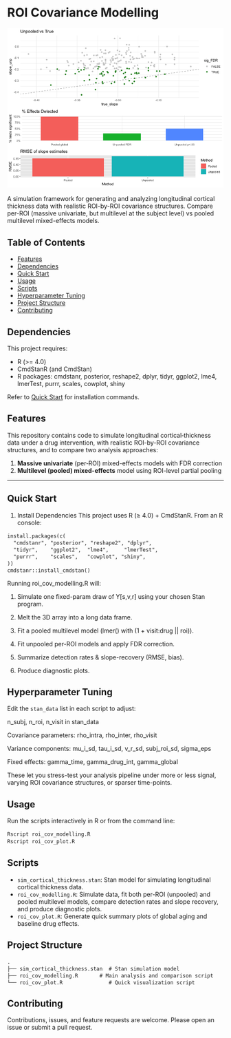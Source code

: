 # ROI Covariance Modelling

![Alt text](output-example.png)

A simulation framework for generating and analyzing longitudinal cortical thickness data with realistic ROI-by-ROI covariance structures. Compare per-ROI (massive univariate, but multilevel at the subject level) vs pooled multilevel mixed-effects models.

## Table of Contents
- [Features](#features)
- [Dependencies](#dependencies)
- [Quick Start](#quick-start)
- [Usage](#usage)
- [Scripts](#scripts)
- [Hyperparameter Tuning](#hyperparameter-tuning)
- [Project Structure](#project-structure)
- [Contributing](#contributing)

## Dependencies

This project requires:

- R (>= 4.0)
- CmdStanR (and CmdStan)
- R packages: cmdstanr, posterior, reshape2, dplyr, tidyr, ggplot2, lme4, lmerTest, purrr, scales, cowplot, shiny

Refer to [Quick Start](#quick-start) for installation commands.

## Features
This repository contains code to simulate longitudinal cortical‐thickness data under a drug intervention, with realistic ROI-by-ROI covariance structures, and to compare two analysis approaches:

1. **Massive univariate** (per‐ROI) mixed-effects models with FDR correction  
2. **Multilevel (pooled) mixed-effects** model using ROI-level partial pooling  

---

##  Quick Start
1. Install Dependencies
This project uses R (≥ 4.0) + CmdStanR. From an R console:
```
install.packages(c(
  "cmdstanr", "posterior", "reshape2", "dplyr",
  "tidyr",    "ggplot2",  "lme4",     "lmerTest",
  "purrr",    "scales",   "cowplot", "shiny",
))
cmdstanr::install_cmdstan()
```
Running roi_cov_modelling.R will:

1. Simulate one fixed-param draw of Y[s,v,r] using your chosen Stan program.

2. Melt the 3D array into a long data frame.

3. Fit a pooled multilevel model (lmer() with (1 + visit:drug || roi)).

4. Fit unpooled per-ROI models and apply FDR correction.

5. Summarize detection rates & slope-recovery (RMSE, bias).

6. Produce diagnostic plots.


## Hyperparameter Tuning

Edit the `stan_data` list in each script to adjust:

n_subj, n_roi, n_visit in stan_data

Covariance parameters: rho_intra, rho_inter, rho_visit

Variance components: mu_i_sd, tau_i_sd, v_r_sd, subj_roi_sd, sigma_eps

Fixed effects: gamma_time, gamma_drug_int, gamma_global

These let you stress-test your analysis pipeline under more or less signal, varying ROI covariance structures, or sparser time-points.

## Usage

Run the scripts interactively in R or from the command line:

```bash
Rscript roi_cov_modelling.R
Rscript roi_cov_plot.R
```

## Scripts

- `sim_cortical_thickness.stan`: Stan model for simulating longitudinal cortical thickness data.
- `roi_cov_modelling.R`: Simulate data, fit both per-ROI (unpooled) and pooled multilevel models, compare detection rates and slope recovery, and produce diagnostic plots.
- `roi_cov_plot.R`: Generate quick summary plots of global aging and baseline drug effects.

## Project Structure

```
.
├── sim_cortical_thickness.stan  # Stan simulation model
├── roi_cov_modelling.R       # Main analysis and comparison script
└── roi_cov_plot.R               # Quick visualization script
```

## Contributing

Contributions, issues, and feature requests are welcome. Please open an issue or submit a pull request.
